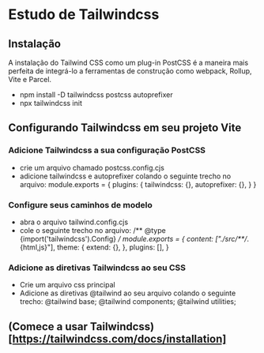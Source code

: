 # Estudo de Tailwindcss

## Instalação
A instalação do Tailwind CSS como um plug-in PostCSS é a maneira mais perfeita de integrá-lo a
ferramentas de construção como webpack, Rollup, Vite e Parcel.
- npm install -D tailwindcss postcss autoprefixer
- npx tailwindcss init

## Configurando Tailwindcss em seu projeto Vite
### Adicione Tailwindcss a sua configuração PostCSS
- crie um arquivo chamado postcss.config.cjs
- adicione tailwindcss e autoprefixer colando o seguinte trecho no arquivo:
module.exports = {
  plugins: {
    tailwindcss: {},
    autoprefixer: {},
  }
}

### Configure seus caminhos de modelo
- abra o arquivo tailwind.config.cjs
- cole o seguinte trecho no arquivo:
/** @type {import('tailwindcss').Config} */
module.exports = {
  content: ["./src/**/*.{html,js}"],
  theme: {
    extend: {},
  },
  plugins: [],
}

### Adicione as diretivas Tailwindcss ao seu CSS
- Crie um arquivo css principal
- Adicione as diretivas @tailwind ao seu arquivo colando o seguinte trecho:
@tailwind base;
@tailwind components;
@tailwind utilities;

## (Comece a usar Tailwindcss)[https://tailwindcss.com/docs/installation]